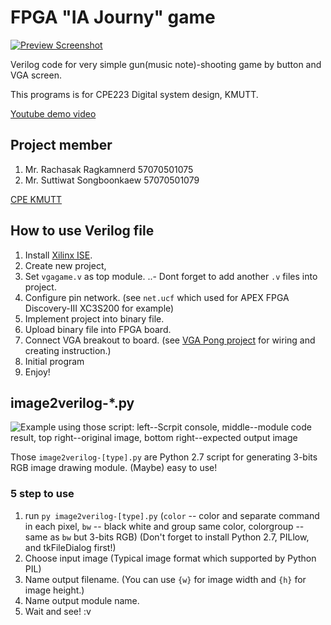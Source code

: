 # FPGA "IA Journy" game
[![Preview Screenshot](https://raw.githubusercontent.com/itpcc/FPGA-IA-Journy-game/master/V_Full.gif)](https://www.youtube.com/watch?v=7jXSADHg5FA)

Verilog code for very simple gun(music note)-shooting game by button and VGA screen.

This programs is for CPE223 Digital system design, KMUTT.

[Youtube demo video](https://www.youtube.com/watch?v=7jXSADHg5FA)

## Project member

1. Mr. Rachasak Ragkamnerd 57070501075
2. Mr. Suttiwat Songboonkaew 57070501079

[CPE KMUTT](http://cpe.kmutt.ac.th)

## How to use Verilog file

1. Install [Xilinx ISE](http://www.xilinx.com/support/download/index.html/content/xilinx/en/downloadNav/design-tools.html).
2. Create new project,
3. Set `vgagame.v` as top module.
..- Dont forget to add another `.v` files into project.
4. Configure pin network. (see `net.ucf` which used for APEX FPGA Discovery-III XC3S200 for example)
5. Implement project into binary file.
6. Upload binary file into FPGA board.
7. Connect VGA breakout to board. (see [VGA Pong project](http://www.fpga4fun.com/PongGame.html) for wiring and creating instruction.)
8. Initial program
9. Enjoy!

## image2verilog-*.py

![Example using those script: left--Scrpit console, middle--module code result, top right--original image, bottom right--expected output image](https://raw.githubusercontent.com/itpcc/FPGA-IA-Journy-game/master/image2verilog-example.png "Example screenshot using those script")

Those `image2verilog-[type].py`	are Python 2.7 script for generating 3-bits RGB image drawing module. (Maybe) easy to use!

### 5 step to use

1. run `py image2verilog-[type].py` (`color` -- color and separate command in each pixel, `bw` -- black white and group same color, colorgroup -- same as `bw` but 3-bits RGB) (Don't forget to install Python 2.7, PILlow, and tkFileDialog first!)
2. Choose input image (Typical image format which supported by Python PIL)
3. Name output filename. (You can use `{w}` for image width and `{h}` for image height.)
4. Name output module name.
5. Wait and see! :v
